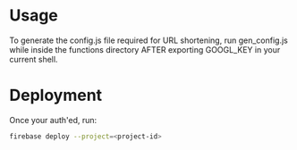 # Usage

To generate the config.js file required for URL shortening, run gen_config.js 
while inside the functions directory AFTER exporting GOOGL_KEY in your current shell.

# Deployment
Once your auth'ed, run:
```bash
firebase deploy --project=<project-id>
```